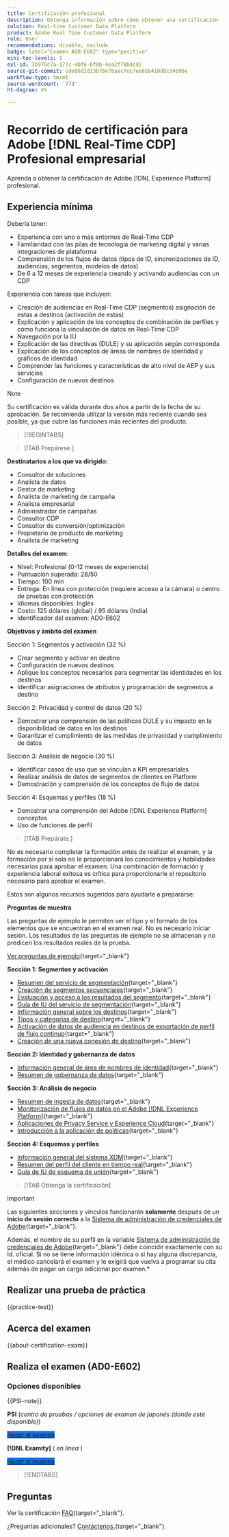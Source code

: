 ```yaml
---
title: Certificación profesional
description: Obtenga información sobre cómo obtener una certificación [!DNL Experience Platform] Profesional en [!DNL Real-Time Customer Data Platform]
solution: Real-time Customer Data Platform
product: Adobe Real Time Customer Data Platform
role: User
recommendations: disable, exclude
badge: label="Examen AD0-E602" type="positivo"
mini-toc-levels: 1
exl-id: 3b970c7a-177c-4bf6-bf0b-4ea2f78bdcd2
source-git-commit: cde86d2d23b76e7baac7ec7ee6bb410d8cd4b96e
workflow-type: tm+mt
source-wordcount: '773'
ht-degree: 4%

---
```


# Recorrido de certificación para Adobe [!DNL Real-Time CDP] Profesional empresarial

Aprenda a obtener la certificación de Adobe [!DNL Experience Platform] profesional.

## Experiencia mínima

Debería tener:

* Experiencia con uno o más entornos de Real-Time CDP
* Familiaridad con las pilas de tecnología de marketing digital y varias integraciones de plataforma
* Comprensión de los flujos de datos (tipos de ID, sincronizaciones de ID, audiencias, segmentos, modelos de datos)
* De 6 a 12 meses de experiencia creando y activando audiencias con un CDP

Experiencia con tareas que incluyen:

* Creación de audiencias en Real-Time CDP (segmentos) asignación de estas a destinos (activación de estas)
* Explicación y aplicación de los conceptos de combinación de perfiles y cómo funciona la vinculación de datos en Real-Time CDP
* Navegación por la IU
* Explicación de las directivas (DULE) y su aplicación según corresponda
* Explicación de los conceptos de áreas de nombres de identidad y gráficos de identidad
* Comprender las funciones y características de alto nivel de AEP y sus servicios
* Configuración de nuevos destinos

>[!NOTE]
>
>Su certificación es válida durante dos años a partir de la fecha de su aprobación. Se recomienda utilizar la versión más reciente cuando sea posible, ya que cubre las funciones más recientes del producto.

>[!BEGINTABS]

>[!TAB Prepárese.]

**Destinatarios a los que va dirigido:**

* Consultor de soluciones
* Analista de datos
* Gestor de marketing
* Analista de marketing de campaña
* Analista empresarial
* Administrador de campañas
* Consultor CDP
* Consultor de conversión/optimización
* Propietario de producto de marketing
* Analista de marketing

**Detalles del examen:**

* Nivel: Profesional (0-12 meses de experiencia)
* Puntuación superada: 28/50
* Tiempo: 100 min
* Entrega: En línea con protección (requiere acceso a la cámara) o centro de pruebas con protección
* Idiomas disponibles: Inglés
* Costo: 125 dólares (global) / 95 dólares (India)
* Identificador del examen: AD0-E602

**Objetivos y ámbito del examen**

Sección 1: Segmentos y activación (32 %)

* Crear segmento y activar en destino
* Configuración de nuevos destinos
* Aplique los conceptos necesarios para segmentar las identidades en los destinos
* Identificar asignaciones de atributos y programación de segmentos a destino

Sección 2: Privacidad y control de datos (20 %)

* Demostrar una comprensión de las políticas DULE y su impacto en la disponibilidad de datos en los destinos
* Garantizar el cumplimiento de las medidas de privacidad y cumplimiento de datos

Sección 3: Análisis de negocio (30 %)

* Identificar casos de uso que se vinculan a KPI empresariales
* Realizar análisis de datos de segmentos de clientes en Platform
* Demostración y comprensión de los conceptos de flujo de datos

Sección 4: Esquemas y perfiles (18 %)

* Demostrar una comprensión del Adobe [!DNL Experience Platform] conceptos
* Uso de funciones de perfil

>[!TAB Prepárate.]

No es necesario completar la formación antes de realizar el examen, y la formación por sí sola no le proporcionará los conocimientos y habilidades necesarios para aprobar el examen. Una combinación de formación y experiencia laboral exitosa es crítica para proporcionarle el repositorio necesario para aprobar el examen.

Estos son algunos recursos sugeridos para ayudarle a prepararse:

**Preguntas de muestra**

Las preguntas de ejemplo le permiten ver el tipo y el formato de los elementos que se encuentran en el examen real. No es necesario iniciar sesión. Los resultados de las preguntas de ejemplo no se almacenan y no predicen los resultados reales de la prueba.

[Ver preguntas de ejemplo](https://scorpion.caveon.com/launchpad/ad3-e602-adobe-real-time-cdp-business-practitioner-professional-sample-questions){target="_blank"}

**Sección 1: Segmentos y activación**

* [Resumen del servicio de segmentación](https://experienceleague.adobe.com/docs/experience-platform/segmentation/home.html){target="_blank"}
* [Creación de segmentos secuenciales](https://experienceleague.adobe.com/docs/platform-learn/tutorials/segments/create-sequential-segments.html){target="_blank"}
* [Evaluación y acceso a los resultados del segmento](https://experienceleague.adobe.com/docs/experience-platform/segmentation/tutorials/evaluate-a-segment.html){target="_blank"}
* [Guía de IU del servicio de segmentación](https://experienceleague.adobe.com/docs/experience-platform/segmentation/ui/overview.html#scheduled-segmentation){target="_blank"}
* [Información general sobre los destinos](https://experienceleague.adobe.com/docs/experience-platform/destinations/home.html?lang=es){target="_blank"}
* [Tipos y categorías de destino](https://experienceleague.adobe.com/docs/experience-platform/destinations/destination-types.html){target="_blank"}
* [Activación de datos de audiencia en destinos de exportación de perfil de flujo continuo](https://experienceleague.adobe.com/docs/experience-platform/destinations/ui/activate/activate-streaming-profile-destinations.html){target="_blank"}
* [Creación de una nueva conexión de destino](https://experienceleague.adobe.com/docs/experience-platform/destinations/ui/connect-destination.html){target="_blank"}

**Sección 2: Identidad y gobernanza de datos**

* [Información general de área de nombres de identidad](https://experienceleague.adobe.com/docs/experience-platform/identity/namespaces.html?lang=es){target="_blank"}
* [Resumen de gobernanza de datos](https://experienceleague.adobe.com/docs/experience-platform/data-governance/home.html?lang=es){target="_blank"}

**Sección 3: Análisis de negocio**

* [Resumen de ingesta de datos](https://experienceleague.adobe.com/docs/experience-platform/ingestion/home.html?lang=es){target="_blank"}
* [Monitorización de flujos de datos en el Adobe [!DNL Experience Platform]](https://experienceleague.adobe.com/docs/platform-learn/tutorials/monitoring/data-monitoring.html){target="_blank"}
* [Aplicaciones de Privacy Service y Experience Cloud](https://experienceleague.adobe.com/docs/experience-platform/privacy/experience-cloud-apps.html){target="_blank"}
* [Introducción a la aplicación de políticas](https://experienceleague.adobe.com/docs/experience-platform/data-governance/enforcement/overview.html){target="_blank"}

**Sección 4: Esquemas y perfiles**

* [Información general del sistema XDM](https://experienceleague.adobe.com/docs/experience-platform/xdm/home.html?lang=es){target="_blank"}
* [Resumen del perfil del cliente en tiempo real](https://experienceleague.adobe.com/docs/experience-platform/rtcdp/profile/profile-overview.html){target="_blank"}
* [Guía de IU de esquema de unión](https://experienceleague.adobe.com/docs/experience-platform/profile/union-schemas/union-schema.html){target="_blank"}

>[!TAB Obtenga la certificación]

>[!IMPORTANT]
>
>Las siguientes secciones y vínculos funcionarán **solamente**  después de un **inicio de sesión correcto** a la [Sistema de administración de credenciales de Adobe](https://www.certmetrics.com/adobe){target="_blank"}.
>
>Además, el nombre de su perfil en la variable [Sistema de administración de credenciales de Adobe](https://www.certmetrics.com/adobe){target="_blank"} debe coincidir exactamente con su Id. oficial. Si no se tiene información idéntica o si hay alguna discrepancia, el médico cancelará el examen y le exigirá que vuelva a programar su cita además de pagar un cargo adicional por examen.*

## Realizar una prueba de práctica

{{practice-test}}

## Acerca del examen

{{about-certification-exam}}

## Realiza el examen (AD0-E602)

### Opciones disponibles

{{PSI-note}}

**PSI** (*centro de pruebas / opciones de examen de japonés (donde esté disponible)*)

<a href="https://www.certmetrics.com/adobe/candidate/psi_sso_adobe.aspx?redir=yes&amp;ec=AD0-E602" target="_blank" class="spectrum-Button spectrum-Button--fill spectrum-Button--accent spectrum-Button--sizeM is-margin-bottom-big-big at-element-click-tracking" style="background-color:#1473E6">

<span class="spectrum-Button-label has-no-wrap">
   Hacer el examen
</span>
</a>

**[!DNL Examity]** ( *en línea* )

<a href="https://www.certmetrics.com/adobe/candidate/examity_sso.aspx?eid=AD0-E602" target="_blank" class="spectrum-Button spectrum-Button--fill spectrum-Button--accent spectrum-Button--sizeM is-margin-bottom-big-big at-element-click-tracking" style="background-color:#1473E6">

<span class="spectrum-Button-label has-no-wrap">
   Hacer el examen
</span>
</a>

>[!ENDTABS]

## Preguntas

Ver la certificación [FAQ](https://experienceleague.adobe.com/docs/certification/certification/faq.html){target="_blank"}.

¿Preguntas adicionales? [Contáctenos.](mailto:certif@adobe.com){target="_blank"}.

